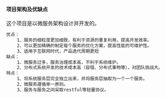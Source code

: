 #### 项目架构及优缺点

这个项目是以微服务架构设计并开发的。

```markdown
优点：
	1、服务的细粒度更加细致，有利于资源的重复利用，提高开发效率。
	2、可以更加精确的制定每个服务的优化方案，提高性能的可维护性。
	3、适用于互联网时代，产品迭代周期更短
缺点：
	1、微服务过多，服务治理成本高，不利于系统维护。
	2、分布式系统开发的技术成本高（容错、分布式事物等），对团队挑战大。
特点：
	1、将系统服务层完全独立出来，并将服务层抽取为一个一个服务。
	2、微服务遵循单一原则。
	3、服务与服务之间采取restful等轻量协议。
```
